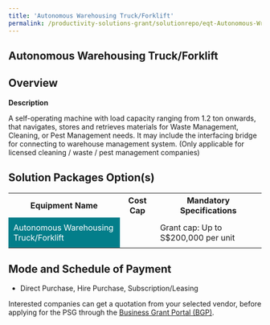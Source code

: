 ```yaml
---
title: 'Autonomous Warehousing Truck/Forklift'
permalink: /productivity-solutions-grant/solutionrepo/eqt-Autonomous-Wrhousng-TruckForklft-Envronmntl-Srvcs
---
```


## Autonomous Warehousing Truck/Forklift

## Overview

**Description**

A self-operating machine with load capacity ranging from 1.2 ton onwards, that navigates, stores and retrieves materials for Waste Management, Cleaning, or Pest Management needs. It may include the interfacing bridge for connecting to warehouse management system. 
(Only applicable for licensed cleaning / waste / pest management companies)

## Solution Packages Option(s)

<table>
<tr>
<th><b>Equipment Name</b></th>
<th><b>Cost Cap</b></th>
<th><b>Mandatory Specifications</b></th>
</tr>
<tr>
<td style='padding: 10px; background-color: #037E8A; color: #FFFFFF;'>Autonomous Warehousing Truck/Forklift</td>
<td style='padding: 10px;'></td>
<td style='padding: 10px;'>Grant cap: Up to S$200,000 per unit</td>
</tr>
</table>

## Mode and Schedule of Payment

 - Direct Purchase, Hire Purchase, Subscription/Leasing

Interested companies can get a quotation from your selected vendor, before applying for the PSG through the <a href='https://www.businessgrants.gov.sg/' target='_blank' rel='noopener'>Business Grant Portal (BGP)</a>.

<script src="/jquery/resize-tables.js"></script>
